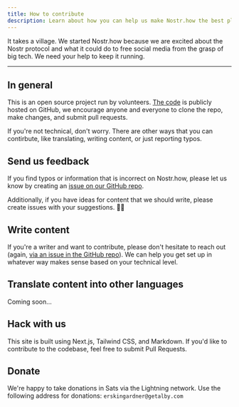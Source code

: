 ```yaml
---
title: How to contribute
description: Learn about how you can help us make Nostr.how the best place for Nostr info on the internet
---
```


It takes a village. We started Nostr.how because we are excited about the Nostr protocol and what it could do to free social media from the grasp of big tech. We need your help to keep it running.

---

## In general

This is an open source project run by volunteers. [The code](https://github.com/erskingardner/nostr-how) is publicly hosted on GitHub, we encourage anyone and everyone to clone the repo, make changes, and submit pull requests.

If you're not technical, don't worry. There are other ways that you can contirbute, like translating, writing content, or just reporting typos.

## Send us feedback

If you find typos or information that is incorrect on Nostr.how, please let us know by creating an [issue on our GitHub repo](https://github.com/nostr-how/nostr-how/issues).

Additionally, if you have ideas for content that we should write, please create issues with your suggestions. 🙌🏼

## Write content

If you're a writer and want to contribute, please don't hesitate to reach out (again, [via an issue in the GitHub repo](https://github.com/nostr-how/nostr-how/issues)). We can help you get set up in whatever way makes sense based on your technical level.

## Translate content into other languages

Coming soon...

## Hack with us

This site is built using Next.js, Tailwind CSS, and Markdown. If you'd like to contribute to the codebase, feel free to submit Pull Requests.

## Donate

We're happy to take donations in Sats via the Lightning network. Use the following address for donations: `erskingardner@getalby.com`
